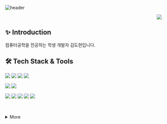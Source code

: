 ![header](https://capsule-render.vercel.app/api?type=venom&color=gradient&height=230&text=Dohyun's%20Github&animation=fadeIn&fontSize=50)
<p align="right">
<a href="https://github.com/pu2rile"><img src="https://hits.seeyoufarm.com/api/count/incr/badge.svg?url=https%3A%2F%2Fgithub.com%2Fseondal&count_bg=%23000000&title_bg=%23000000&icon=github.svg&icon_color=%23E7E7E7&title=GitHub&edge_flat=false)"/></a>
</p>

## ✨ Introduction 
컴퓨터공학을 전공하는 학생 개발자 김도현입니다.

## 🛠️ Tech Stack & Tools
<img src="https://img.shields.io/badge/python-3670A0?style=flat&logo=python&logoColor=ffdd54" /> <img src="https://img.shields.io/badge/java-007396?style=flat&logo=java&logoColor=white"/> <img src="https://img.shields.io/badge/Spring-6DB33F?style=flat&logo=Spring&logoColor=white"/> <img src="https://img.shields.io/badge/C-A8B9CC?style=flat&logo=C&logoColor=white" />



<img src="https://img.shields.io/badge/AWS-232F3E?style=flat&logo=amazonwebservices&logoColor=white"/> <img src="https://img.shields.io/badge/MySQL-4479A1?style=flat&logo=MySQL&logoColor=white"/>

<img src="https://img.shields.io/badge/Git-F05032.svg?style=flat&logo=Git&logoColor=white" /> <img src="https://img.shields.io/badge/Notion-F3F3F3.svg?style=flat&logo=notion&logoColor=black" /> <img src="https://img.shields.io/badge/Figma-F24E1E.svg?style=flat&logo=figma&logoColor=white" /> <img src="https://img.shields.io/badge/Xcode-147EFB?style=flat&logo=Xcode&logoColor=white"/> <img src="https://img.shields.io/badge/IntelliJ IDEA-000000?style=flat&logo=IntelliJ IDEA&logoColor=white"/>

</br>
</br>

<details>
<summary>More</summary>
<div markdown="1">

### Projects

### ✉️ Contact
<a href="mailto:3o920@naver.com"><img src="https://img.shields.io/badge/Mail-03C75A?style=flat&logo=Naver&logoColor=white&link=3o920@naver.com"/></a> <a href="https://velog.io/@pu2rile"><img src="https://img.shields.io/badge/Tech Blog-20C997?style=flat&logo=Velog&logoColor=white&link=https://velog.io/@pu2rile"/></a> <a href="https://www.instagram.com/pa1pitate_"><img src="https://img.shields.io/badge/Instagram-E4405F?style=flat&logo=Instagram&logoColor=white&link=https://www.instagram.com/pa1pitate_"/></a>

### Update
[![Velog's GitHub stats](https://velog-readme-stats.vercel.app/api?name=pu2rile&color=dark)](https://velog.io/@pu2rile)

</div>
</details>

